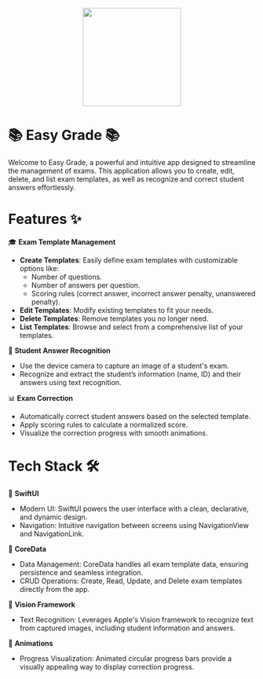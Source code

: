 
<p align="center">
  <img src="https://github.com/user-attachments/assets/3f168da0-f02c-4629-880f-7db6188485c5" width="200"/>
</p>

# 📚 Easy Grade 📚
Welcome to Easy Grade, a powerful and intuitive app designed to streamline the management of exams.
This application allows you to create, edit, delete, and list exam templates, as well as recognize and correct student answers effortlessly.

# Features ✨

🎓 **Exam Template Management**
- **Create Templates**: Easily define exam templates with customizable options like:
  - Number of questions.
  - Number of answers per question.
  - Scoring rules (correct answer, incorrect answer penalty, unanswered penalty).
- **Edit Templates**: Modify existing templates to fit your needs.
- **Delete Templates**: Remove templates you no longer need.
- **List Templates**: Browse and select from a comprehensive list of your templates.

📸 **Student Answer Recognition**
- Use the device camera to capture an image of a student's exam.
- Recognize and extract the student’s information (name, ID) and their answers using text recognition.

📊 **Exam Correction**
- Automatically correct student answers based on the selected template.
- Apply scoring rules to calculate a normalized score.
- Visualize the correction progress with smooth animations.

# Tech Stack 🛠️

📱 **SwiftUI**
- Modern UI: SwiftUI powers the user interface with a clean, declarative, and dynamic design.
- Navigation: Intuitive navigation between screens using NavigationView and NavigationLink.

💾 **CoreData**
- Data Management: CoreData handles all exam template data, ensuring persistence and seamless integration.
- CRUD Operations: Create, Read, Update, and Delete exam templates directly from the app.

🤖 **Vision Framework**
- Text Recognition: Leverages Apple's Vision framework to recognize text from captured images, including student information and answers.

🎨 **Animations**
- Progress Visualization: Animated circular progress bars provide a visually appealing way to display correction progress.
